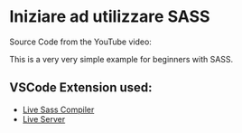 # Iniziare ad utilizzare SASS
Source Code from the YouTube video: 

This is a very very simple example for beginners with SASS.

## VSCode Extension used:
- <a href="https://marketplace.visualstudio.com/items?itemName=ritwickdey.live-sass">Live Sass Compiler</a>
- <a href="https://marketplace.visualstudio.com/items?itemName=ritwickdey.LiveServer">Live Server</a>
